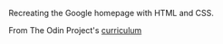 Recreating the Google homepage with HTML and CSS.



From The Odin Project's [curriculum](http://www.theodinproject.com/courses/web-development-101/lessons/html-css)
